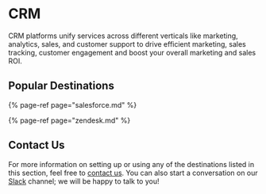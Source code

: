 # CRM

CRM platforms unify services across different verticals like marketing, analytics, sales, and customer support to drive efficient marketing, sales tracking, customer engagement and boost your overall marketing and sales ROI.

## Popular Destinations

{% page-ref page="salesforce.md" %}

{% page-ref page="zendesk.md" %}

## Contact Us

For more information on setting up or using any of the destinations listed in this section, feel free to [contact us](mailto:%20docs@rudderstack.com). You can also start a conversation on our [Slack](https://resources.rudderstack.com/join-rudderstack-slack) channel; we will be happy to talk to you!

